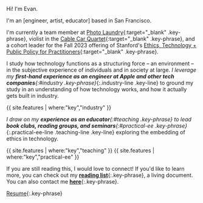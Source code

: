 Hi! I'm Evan.

I'm an [engineer, artist, educator] based in San Francisco.

I'm currently a team member at [Photo Laundry](https://www.instagram.com/photolaundrysf/){:target="_blank" .key-phrase}, violist in the [Cable Car Quartet](/music){:target="_blank" .key-phrase}, and a cohort leader for the Fall 2023 offering of Stanford's [ Ethics, Technology + Public Policy for Practitioners](https://online.stanford.edu/courses/soe-xetech0001-ethics-technology-public-policy-practitioners){:target="_blank" .key-phrase}.

I study how technology functions as a structuring force – an environment – in the subjective experience of individuals and in society at large. _I leverage my **first-hand experience as an engineer at Apple and other tech companies**{:#industry .key-phrase}_{:.industry-line .key-line} to ground my study in an understanding of how technology works, and how it actually gets built in industry.

{{ site.features | where:"key","industry" }}

_I draw on my **experience as an educator**{:#teaching .key-phrase} to lead **book clubs, reading groups, and seminars**{:#practical-ee .key-phrase}_{:.practical-ee-line .teaching-line .key-line} exploring the embedding of ethics in technology.

{{ site.features | where:"key","teaching" }}
{{ site.features | where:"key","practical-ee" }}

If you are still reading this, I would love to connect! If you'd like to learn more, you can check out my **[reading list](https://www.notion.so/evandorsky/Media-Technology-Ethics-Reading-List-0b0313d881a94612bf6bbc344b7e07ec)**{:.key-phrase}, a living document. You can also contact me [**here**](mailto:evan.dorsky@gmail.com){:.key-phrase}.

[Resume](../assets/file/Dorsky_Resume.pdf){:.key-phrase}
